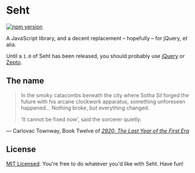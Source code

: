 # Seht

[![npm version](https://badge.fury.io/js/seht.svg)](//badge.fury.io/js/seht)

A JavaScript library, and a decent replacement – hopefully – for jQuery, et alia.

Until a `1.0` of Seht has been released, you should probably use [jQuery](//github.com/jquery/jquery) or [Zepto](//github.com/madrobby/zepto).

## The name

> In the smoky catacombs beneath the city where Sotha Sil forged the future with his arcane clockwork apparatus, something unforeseen happened&hellip; Nothing broke, but everything changed.
>
> &lsquo;It cannot be fixed now&rsquo;, said the sorcerer quietly.

&mdash; Carlovac Townway, Book Twelve of _[2920, The Last Year of the First Era](http://en.uesp.net/wiki/Lore:2920,_Evening_Star_%28v12%29)_

## License

[MIT Licensed](LICENSE). You're free to do whatever you'd like with Seht. Have fun!
